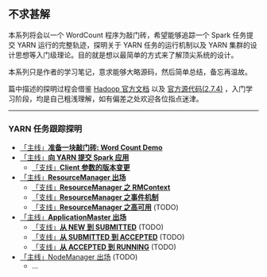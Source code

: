 ## 不求甚解


本系列将会以一个 WordCount 程序为敲门砖，希望能够追踪一个 Spark 任务提交 YARN 运行的完整轨迹，探明关于 YARN 任务的运行机制以及 YARN 集群的设计思想等入门级理论。目的就是想以最简单的方式来了解顶尖系统的设计。

本系列只是作者的学习笔记，意求能够大略源码，然后简单总结，备忘再温故。

篇中描述的探明过程会借鉴 [Hadoop 官方文档](http://hadoop.apache.org/docs/r2.7.4/hadoop-yarn/hadoop-yarn-site/index.html) 以及 [官方源代码(2.7.4)](https://github.com/apache/hadoop/tree/release-2.7.4-RC0/hadoop-yarn-project/hadoop-yarn) ，入门学习阶段，均是自己粗浅理解，如有偏差之处欢迎各位指点迷津。

---

### YARN 任务跟踪探明

* [「主线」**准备一块敲门砖: Word Count Demo**](./1.&#32;Demo.md)
* [「主线」**向 YARN 提交 Spark 应用**](./2.&#32;Client.md)
    * [「支线」**Client 参数的版本变更**](./2.1&#32;ClientArguments.md)
* [「主线」**ResourceManager 出场**](./3.&#32;ResourceManager.md)
    * [「支线」**ResourceManager 之 RMContext**](./3.1&#32;RMContext.md)
    * [「支线」**ResourceManager 之事件机制**](./3.2&#32;EventDispatcher.md)
    * [「支线」**ResourceManager 之高可用**](./3.3&#32;RMHignAvaliable.md) (TODO)
* [「主线」**ApplicationMaster 出场**](./4.&#32;ApplicationMaster.md)
    * [「支线」**从 NEW 到 SUBMITTED**](./4.1&#32;AM-1.md) (TODO)
    * [「支线」**从 SUBMITTED 到 ACCEPTED**]() (TODO)
    * [「支线」**从 ACCEPTED 到 RUNNING**]() (TODO)
* [「主线」NodeManager 出场]() (TODO)
    * ...


